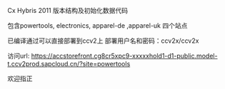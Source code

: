 Cx Hybris 2011 版本结构及初始化数据代码

包含powertools, electronics, apparel-de ,apparel-uk 四个站点

已编译通过可以直接部署到ccv2上 部署用户名和密码：ccv2x/ccv2x

访问url:
https://accstorefront.cg8cr5xpc9-xxxxxhold1-d1-public.model-t.ccv2prod.sapcloud.cn/?site=powertools

欢迎指正
